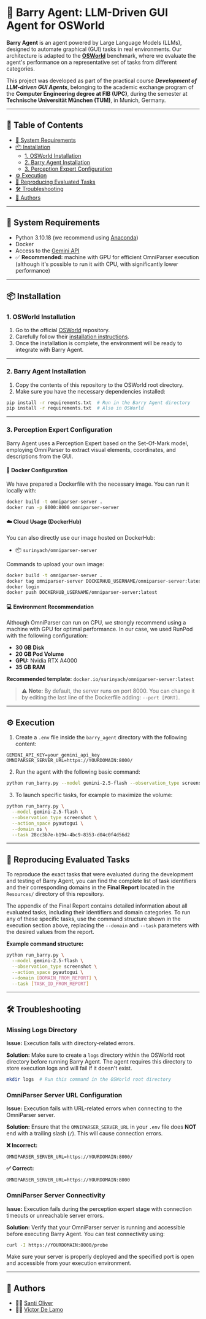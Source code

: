 # 🧠 Barry Agent: LLM-Driven GUI Agent for OSWorld

**Barry Agent** is an agent powered by Large Language Models (LLMs), designed to automate graphical (GUI) tasks in real environments. Our architecture is adapted to the **[OSWorld](https://github.com/xlang-ai/OSWorld)** benchmark, where we evaluate the agent's performance on a representative set of tasks from different categories.

This project was developed as part of the practical course _**Development of LLM-driven GUI Agents**_, belonging to the academic exchange program of the **Computer Engineering degree at FIB (UPC)**, during the semester at **Technische Universität München (TUM)**, in Munich, Germany.

---

## 🚀 Table of Contents

- [🔧 System Requirements](#-system-requirements)
- [📦 Installation](#-installation)
  - [1. OSWorld Installation](#1-osworld-installation)
  - [2. Barry Agent Installation](#2-barry-agent-installation)
  - [3. Perception Expert Configuration](#3-perception-expert-configuration)
- [⚙️ Execution](#️-execution)
- [🔄 Reproducing Evaluated Tasks](#-reproducing-evaluated-tasks)
- [🛠️ Troubleshooting](#️-troubleshooting)
- [👥 Authors](#-authors)

---

## 🔧 System Requirements

- Python 3.10.18 (we recommend using [Anaconda](https://www.anaconda.com/))
- Docker
- Access to the [Gemini API](https://ai.google.dev/)
- ✅ **Recommended:** machine with GPU for efficient OmniParser execution (although it's possible to run it with CPU, with significantly lower performance)

---

## 📦 Installation

### 1. OSWorld Installation

1. Go to the official [OSWorld](https://github.com/xlang-ai/OSWorld) repository.
2. Carefully follow their [installation instructions](https://github.com/xlang-ai/OSWorld#-installation).
3. Once the installation is complete, the environment will be ready to integrate with Barry Agent.

---

### 2. Barry Agent Installation

1. Copy the contents of this repository to the OSWorld root directory.
2. Make sure you have the necessary dependencies installed:

```bash
pip install -r requirements.txt  # Run in the Barry Agent directory
pip install -r requirements.txt  # Also in OSWorld
```

---

### 3. Perception Expert Configuration

Barry Agent uses a Perception Expert based on the Set-Of-Mark model, employing OmniParser to extract visual elements, coordinates, and descriptions from the GUI.

#### 🐳 Docker Configuration

We have prepared a Dockerfile with the necessary image. You can run it locally with:

```bash
docker build -t omniparser-server .
docker run -p 8000:8000 omniparser-server
```

#### ☁️ Cloud Usage (DockerHub)

You can also directly use our image hosted on DockerHub:

- 📦 `surinyach/omniparser-server`

Commands to upload your own image:

```bash
docker build -t omniparser-server .
docker tag omniparser-server DOCKERHUB_USERNAME/omniparser-server:latest
docker login
docker push DOCKERHUB_USERNAME/omniparser-server:latest
```

#### 💻 Environment Recommendation

Although OmniParser can run on CPU, we strongly recommend using a machine with GPU for optimal performance. In our case, we used RunPod with the following configuration:

- **30 GB Disk**
- **20 GB Pod Volume**
- **GPU:** Nvidia RTX A4000
- **35 GB RAM**

**Recommended template:** `docker.io/surinyach/omniparser-server:latest`

> ⚠️ **Note:** By default, the server runs on port 8000. You can change it by editing the last line of the Dockerfile adding: `--port [PORT]`.

---

## ⚙️ Execution

1. Create a `.env` file inside the `barry_agent` directory with the following content:

```env
GEMINI_API_KEY=your_gemini_api_key
OMNIPARSER_SERVER_URL=https://YOURDOMAIN:8000/
```

2. Run the agent with the following basic command:

```bash
python run_barry.py --model gemini-2.5-flash --observation_type screenshot --action_space pyautogui
```

3. To launch specific tasks, for example to maximize the volume:

```bash
python run_barry.py \
  --model gemini-2.5-flash \
  --observation_type screenshot \
  --action_space pyautogui \
  --domain os \
  --task 28cc3b7e-b194-4bc9-8353-d04c0f4d56d2
```

---

## 🔄 Reproducing Evaluated Tasks

To reproduce the exact tasks that were evaluated during the development and testing of Barry Agent, you can find the complete list of task identifiers and their corresponding domains in the **Final Report** located in the `Resources/` directory of this repository.

The appendix of the Final Report contains detailed information about all evaluated tasks, including their identifiers and domain categories. To run any of these specific tasks, use the command structure shown in the execution section above, replacing the `--domain` and `--task` parameters with the desired values from the report.

**Example command structure:**

```bash
python run_barry.py \
  --model gemini-2.5-flash \
  --observation_type screenshot \
  --action_space pyautogui \
  --domain [DOMAIN_FROM_REPORT] \
  --task [TASK_ID_FROM_REPORT]
```

---

## 🛠️ Troubleshooting

### Missing Logs Directory

**Issue:** Execution fails with directory-related errors.

**Solution:** Make sure to create a `logs` directory within the OSWorld root directory before running Barry Agent. The agent requires this directory to store execution logs and will fail if it doesn't exist.

```bash
mkdir logs  # Run this command in the OSWorld root directory
```

### OmniParser Server URL Configuration

**Issue:** Execution fails with URL-related errors when connecting to the OmniParser server.

**Solution:** Ensure that the `OMNIPARSER_SERVER_URL` in your `.env` file does **NOT** end with a trailing slash (`/`). This will cause connection errors.

**❌ Incorrect:**
```env
OMNIPARSER_SERVER_URL=https://YOURDOMAIN:8000/
```

**✅ Correct:**
```env
OMNIPARSER_SERVER_URL=https://YOURDOMAIN:8000
```

### OmniParser Server Connectivity

**Issue:** Execution fails during the perception expert stage with connection timeouts or unreachable server errors.

**Solution:** Verify that your OmniParser server is running and accessible before executing Barry Agent. You can test connectivity using:

```bash
curl -I https://YOURDOMAIN:8000/probe
```

Make sure your server is properly deployed and the specified port is open and accessible from your execution environment.

---

## 👥 Authors

- 🧑‍💻 [Santi Oliver](https://github.com/surinyach)
- 🧑‍💻 [Víctor De Lamo](https://github.com/VictorDeLamo)